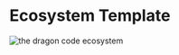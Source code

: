 # Ecosystem Template

![the dragon code ecosystem](https://preview.dragon-code.pro/the-dragon-code/ecosystem.svg)
